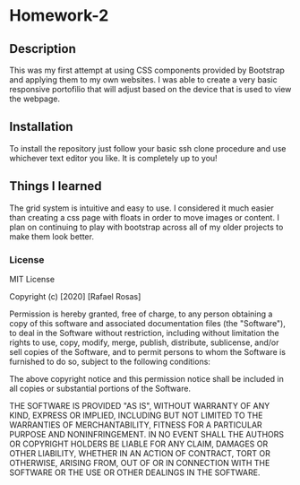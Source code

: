 # Homework-2

## Description

This was my first attempt at using CSS components provided by Bootstrap and applying them to my own websites. I was able to create a very basic responsive portofilio that will adjust based on the device that is used to view the webpage. 

## Installation

To install the repository just follow your basic ssh clone procedure and use whichever text editor you like. It is completely up to you!

## Things I learned

The grid system is intuitive and easy to use. I considered it much easier than creating a css page with floats in order to move images or content. I plan on continuing to play with bootstrap across all of my older projects to make them look better. 

### License

MIT License

Copyright (c) [2020] [Rafael Rosas]

Permission is hereby granted, free of charge, to any person obtaining a copy of this software and associated documentation files (the "Software"), to deal in the Software without restriction, including without limitation the rights to use, copy, modify, merge, publish, distribute, sublicense, and/or sell copies of the Software, and to permit persons to whom the Software is furnished to do so, subject to the following conditions:

The above copyright notice and this permission notice shall be included in all copies or substantial portions of the Software.

THE SOFTWARE IS PROVIDED "AS IS", WITHOUT WARRANTY OF ANY KIND, EXPRESS OR IMPLIED, INCLUDING BUT NOT LIMITED TO THE WARRANTIES OF MERCHANTABILITY, FITNESS FOR A PARTICULAR PURPOSE AND NONINFRINGEMENT. IN NO EVENT SHALL THE AUTHORS OR COPYRIGHT HOLDERS BE LIABLE FOR ANY CLAIM, DAMAGES OR OTHER LIABILITY, WHETHER IN AN ACTION OF CONTRACT, TORT OR OTHERWISE, ARISING FROM, OUT OF OR IN CONNECTION WITH THE SOFTWARE OR THE USE OR OTHER DEALINGS IN THE SOFTWARE.





